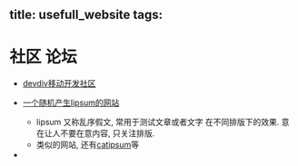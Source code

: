 title: usefull_website
tags:
---

# 社区 论坛
* [devdiv移动开发社区](http://www.devdiv.com/)

* [一个随机产生lipsum的网站](http://www.lipsum.com/) 
    - lipsum 又称乱序假文, 常用于测试文章或者文字 在不同排版下的效果. 意在让人不要在意内容, 只关注排版. 
    - 类似的网站, 还有[catipsum](http://www.catipsum.com/index.php)等
* 
